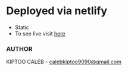 # Deployed via netlify

- Static
- To see live visit [here](https://kiptoobarchok.netlify.app/)

### AUTHOR
KIPTOO CALEB - <calebkiptoo9090@gmail.com>
